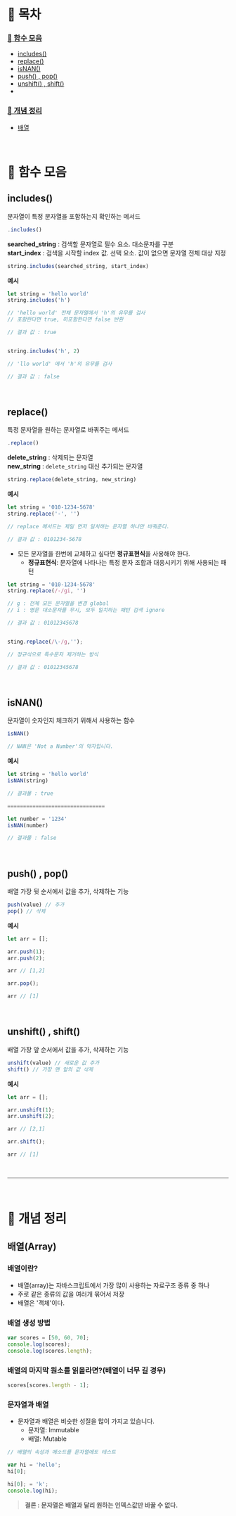 # :pushpin: 목차
### [:pushpin: 함수 모음](#pushpin-함수-모음) 
- [includes()](#includes) 
- [replace()](#replace) 
- [isNAN()](#isNAN)
- [push() , pop()](#push--pop) 
- [unshift() , shift()](#unshift--shift)
- []()

### [:pushpin: 개념 정리](#pushpin-개념-정리) 
- [배열](#배열)


<br>

# :pushpin: 함수 모음

## **includes**()
문자열이 특정 문자열을 포함하는지 확인하는 메서드
```jsx 
.includes()
```

**searched_string** : 검색할 문자열로 필수 요소. 대소문자를 구분<br>
**start_index** : 검색을 시작할 index 값. 선택 요소. 값이 없으면 문자열 전체 대상 지정
```jsx
string.includes(searched_string, start_index)
```

**예시**
```jsx
let string = 'hello world'
string.includes('h')

// 'hello world' 전체 문자열에서 'h'의 유무를 검사
// 포함한다면 true, 미포함한다면 false 반환

// 결과 값 : true


string.includes('h', 2)

// 'llo world' 에서 'h'의 유무를 검사

// 결과 값 : false
```
<br>

## **replace**()
특정 문자열을 원하는 문자열로 바꿔주는 메서드
```jsx 
.replace()
```
**delete_string** :  삭제되는 문자열<br>
**new_string** : `delete_string` 대신 추가되는 문자열
```jsx
string.replace(delete_string, new_string)
```
**예시**
```jsx
let string = '010-1234-5678'
string.replace('-', '')

// replace 메서드는 제일 먼저 일치하는 문자열 하나만 바꿔준다.

// 결과 값 : 0101234-5678
```
- 모든 문자열을 한번에 교체하고 싶다면 **정규표현식**을 사용해야 한다.
    - **정규표현식**: 문자열에 나타나는 특정 문자 조합과 대응시키기 위해 사용되는 패턴

```jsx
let string = '010-1234-5678'
string.replace(/-/gi, '') 

// g : 전체 모든 문자열을 변경 global
// i : 영문 대소문자를 무시, 모두 일치하는 패턴 검색 ignore

// 결과 값 : 01012345678


sting.replace(/\-/g,'');

// 정규식으로 특수문자 제거하는 방식

// 결과 값 : 01012345678
```

<br>

## **isNAN**()
문자열이 숫자인지 체크하기 위해서 사용하는 함수 <br>


```jsx
isNAN()

// NAN은 'Not a Number'의 약자입니다.
```
**예시**
```jsx
let string = 'hello world'
isNAN(string)

// 결과물 : true

===============================

let number = '1234'
isNAN(number)

// 결과물 : false

```

<br>

## **push**() , **pop**()
배열 가장 뒷 순서에서 값을 추가, 삭제하는 기능 <br>


```jsx
push(value) // 추가
pop() // 삭제
```

**예시**
```jsx
let arr = [];

arr.push(1);
arr.push(2);

arr // [1,2]

arr.pop();

arr // [1]
```

<br>

## **unshift**() , **shift**()
배열 가장 앞 순서에서 값을 추가, 삭제하는 기능 <br>


```jsx
unshift(value) // 새로운 값 추가
shift() // 가장 맨 앞의 값 삭제
```

**예시**
```jsx
let arr = [];

arr.unshift(1);
arr.unshift(2);

arr // [2,1]

arr.shift();

arr // [1]
```

<br>

***

<br>

# :pushpin: 개념 정리

## 배열(Array)

### 배열이란?
- 배열(array)는 자바스크립트에서 가장 많이 사용하는 자료구조 종류 중 하나
- 주로 같은 종류의 값을 여러개 묶어서 저장
- 배열은 '객체'이다.

### 배열 생성 방법
``` jsx
var scores = [50, 60, 70];
console.log(scores);
console.log(scores.length);
```

### 배열의 마지막 원소를 읽을라면?(배열이 너무 길 경우) 
``` jsx
scores[scores.length - 1];
```

### 문자열과 배열
- 문자열과 배열은 비슷한 성질을 많이 가지고 있습니다.
    - 문자열: Immutable 
    - 배열: Mutable
```jsx
// 배열의 속성과 메소드를 문자열에도 테스트

var hi = 'hello';
hi[0];

hi[0]; = 'k';
console.log(hi);
```
> **결론 : 문자열은 배열과 달리 원하는 인덱스값만 바꿀 수 없다.**
